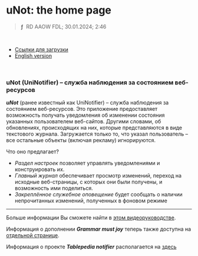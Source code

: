 # uNot: the home page
> **ƒ** &nbsp;RD AAOW FDL; 30.01.2024; 2:46

&nbsp;



- [Ссылки для загрузки](https://adslbarxatov.github.io/DPArray/ru#unot-uninotifier)
- [English version](https://adslbarxatov.github.io/UniNotifier)

&nbsp;



### uNot (UniNotifier) – служба наблюдения за состоянием веб-ресурсов

***uNot*** (ранее известный как UniNotifier) – служба наблюдения за состоянием веб-ресурсов.
Это приложение предоставляет возможность получать уведомления об изменении состояния указанных пользователем
веб-сайтов. Другими словами, об обновлениях, происходящих на них, которые представляются в виде текстового журнала.
Загружается только то, что указал пользователь – все остальные объекты (включая рекламу) игнорируются.

Что оно предлагает?
- *Раздел настроек* позволяет управлять уведомлениями и конструировать их.
- *Главный журнал* обеспечивает просмотр изменений, переход на исходные веб-страницы, с которых они были получены, и возможность ими поделиться.
- *Закреплённое служебное оповещение* будет сообщать о наличии непрочитанных изменений, полученных в фоновом режиме

---

Больше информации Вы сможете найти в [этом видеоруководстве](https://youtu.be/gjs9K1EsFG8).

Информация о дополнении ***Grammar must joy*** теперь также доступна на [отдельной странице](https://adslbarxatov.github.io/GrammarMustJoy).

Информация о проекте ***Tablepedia notifier*** располагается на [здесь](https://adslbarxatov.github.io/UniNotifier/TPNot)
